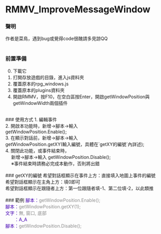# RMMV_ImproveMessageWindow 

### 聲明
作者是菜鳥，遇到bug或覺得code很醜請多見諒QQ</br>
</br>
### 前置準備
0. 下載它</br>
1. 打開存放遊戲的目錄，進入js資料夾</br>
2. 覆蓋原本的rpg_windows.js</br>
3. 覆蓋原本的plugins資料夾</br>
4. 開啟RMMV，按F10，在空白區按Enter，開啟getWindowPosition與getWindowWidth兩個插件</br>
</br> 
### 使用方式
1. 編輯事件</br>
2. 開啟本功能時，新增→腳本→輸入</br>
    getWindowPosition.Enable();</br>
3. 在顯示對話前，新增→腳本→輸入</br>
    getWindowPosition.getXY(輸入編號，具體在`getXY的編號`內詳述);</br>
4. 關閉此功能，或事件結束時，</br>
　 新增→腳本→輸入
    getWindowPosition.Disable();</br>
　 ※事件結束時請務必完成本動作，否則將出錯</br>
</br>
### getXY的編號
希望對話框顯示在事件上方：直接填入地圖上事件的編號</br>
希望對話框顯示在主角上方：填0即可</br>
希望對話框顯示在跟隨者上方：第一位跟隨者填-1、第二位填-2，以此類推</br>
</br>
### 範例
<font color="#4400B3">腳本：</font><font color="#8C8C8C">getWindowPosition.Enable();</font></br>
<font color="#4400B3">腳本：</font><font color="#8C8C8C">getWindowPosition.getXY(1);</font></br>
<font color="#4400B3">文字：</font><font color="#8C8C8C">無, 窗口, 底部</font></br>
　　<font color="#4400B3">：A_A</font></br>
<font color="#4400B3">腳本：</font><font color="#8C8C8C">getWindowPosition.Disable();</font></br>
